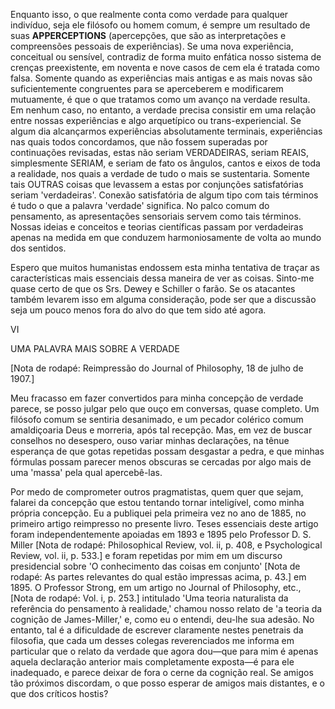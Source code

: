 Enquanto isso, o que realmente conta como verdade para qualquer indivíduo, seja ele filósofo ou homem comum, é sempre um resultado de suas **APPERCEPTIONS** (apercepções, que são as interpretações e compreensões pessoais de experiências). Se uma nova experiência, conceitual ou sensível, contradiz de forma muito enfática nosso sistema de crenças preexistente, em noventa e nove casos de cem ela é tratada como falsa. Somente quando as experiências mais antigas e as mais novas são suficientemente congruentes para se aperceberem e modificarem mutuamente, é que o que tratamos como um avanço na verdade resulta. Em nenhum caso, no entanto, a verdade precisa consistir em uma relação entre nossas experiências e algo arquetípico ou trans-experiencial. Se algum dia alcançarmos experiências absolutamente terminais, experiências nas quais todos concordamos, que não fossem superadas por continuações revisadas, estas não seriam VERDADEIRAS, seriam REAIS, simplesmente SERIAM, e seriam de fato os ângulos, cantos e eixos de toda a realidade, nos quais a verdade de tudo o mais se sustentaria. Somente tais OUTRAS coisas que levassem a estas por conjunções satisfatórias seriam 'verdadeiras'. Conexão satisfatória de algum tipo com tais términos é tudo o que a palavra 'verdade' significa. No palco comum do pensamento, as apresentações sensoriais servem como tais términos. Nossas ideias e conceitos e teorias científicas passam por verdadeiras apenas na medida em que conduzem harmoniosamente de volta ao mundo dos sentidos.

Espero que muitos humanistas endossem esta minha tentativa de traçar as características mais essenciais dessa maneira de ver as coisas. Sinto-me quase certo de que os Srs. Dewey e Schiller o farão. Se os atacantes também levarem isso em alguma consideração, pode ser que a discussão seja um pouco menos fora do alvo do que tem sido até agora.

VI

UMA PALAVRA MAIS SOBRE A VERDADE

[Nota de rodapé: Reimpressão do Journal of Philosophy, 18 de julho de 1907.]

Meu fracasso em fazer convertidos para minha concepção de verdade parece, se posso julgar pelo que ouço em conversas, quase completo. Um filósofo comum se sentiria desanimado, e um pecador colérico comum amaldiçoaria Deus e morreria, após tal recepção. Mas, em vez de buscar conselhos no desespero, ouso variar minhas declarações, na tênue esperança de que gotas repetidas possam desgastar a pedra, e que minhas fórmulas possam parecer menos obscuras se cercadas por algo mais de uma 'massa' pela qual apercebê-las.

Por medo de comprometer outros pragmatistas, quem quer que sejam, falarei da concepção que estou tentando tornar inteligível, como minha própria concepção. Eu a publiquei pela primeira vez no ano de 1885, no primeiro artigo reimpresso no presente livro. Teses essenciais deste artigo foram independentemente apoiadas em 1893 e 1895 pelo Professor D. S. Miller [Nota de rodapé: Philosophical Review, vol. ii, p. 408, e Psychological Review, vol. ii, p. 533.] e foram repetidas por mim em um discurso presidencial sobre 'O conhecimento das coisas em conjunto' [Nota de rodapé: As partes relevantes do qual estão impressas acima, p. 43.] em 1895. O Professor Strong, em um artigo no Journal of Philosophy, etc., [Nota de rodapé: Vol. i, p. 253.] intitulado 'Uma teoria naturalista da referência do pensamento à realidade,' chamou nosso relato de 'a teoria da cognição de James-Miller,' e, como eu o entendi, deu-lhe sua adesão. No entanto, tal é a dificuldade de escrever claramente nestes penetrais da filosofia, que cada um desses colegas reverenciados me informa em particular que o relato da verdade que agora dou—que para mim é apenas aquela declaração anterior mais completamente exposta—é para ele inadequado, e parece deixar de fora o cerne da cognição real. Se amigos tão próximos discordam, o que posso esperar de amigos mais distantes, e o que dos críticos hostis?